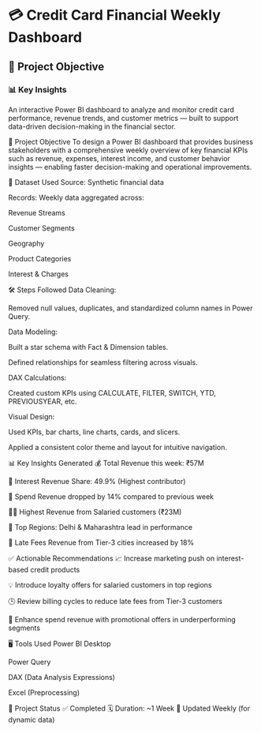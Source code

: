 # 💳 **Credit Card Financial Weekly Dashboard**
## 📌 **Project Objective**
### 📊 **Key Insights**

An interactive Power BI dashboard to analyze and monitor credit card performance, revenue trends, and customer metrics — built to support data-driven decision-making in the financial sector.

🎯 Project Objective
To design a Power BI dashboard that provides business stakeholders with a comprehensive weekly overview of key financial KPIs such as revenue, expenses, interest income, and customer behavior insights — enabling faster decision-making and operational improvements.

📂 Dataset Used
Source: Synthetic financial data

Records: Weekly data aggregated across:

Revenue Streams

Customer Segments

Geography

Product Categories

Interest & Charges

🛠️ Steps Followed
Data Cleaning:

Removed null values, duplicates, and standardized column names in Power Query.

Data Modeling:

Built a star schema with Fact & Dimension tables.

Defined relationships for seamless filtering across visuals.

DAX Calculations:

Created custom KPIs using CALCULATE, FILTER, SWITCH, YTD, PREVIOUSYEAR, etc.

Visual Design:

Used KPIs, bar charts, line charts, cards, and slicers.

Applied a consistent color theme and layout for intuitive navigation.

📊 Key Insights Generated
💰 Total Revenue this week: ₹57M

🧾 Interest Revenue Share: 49.9% (Highest contributor)

🔻 Spend Revenue dropped by 14% compared to previous week

🧑‍💼 Highest Revenue from Salaried customers (₹23M)

📍 Top Regions: Delhi & Maharashtra lead in performance

🔎 Late Fees Revenue from Tier-3 cities increased by 18%

✅ Actionable Recommendations
📈 Increase marketing push on interest-based credit products

💡 Introduce loyalty offers for salaried customers in top regions

🕒 Review billing cycles to reduce late fees from Tier-3 customers

🎯 Enhance spend revenue with promotional offers in underperforming segments

🖥️ Tools Used
Power BI Desktop

Power Query

DAX (Data Analysis Expressions)

Excel (Preprocessing)

📌 Project Status
✅ Completed
🗓️ Duration: ~1 Week
🔁 Updated Weekly (for dynamic data)
